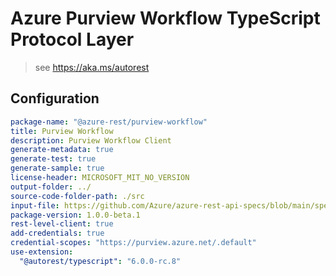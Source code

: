 # Azure Purview Workflow TypeScript Protocol Layer

> see https://aka.ms/autorest

## Configuration

```yaml
package-name: "@azure-rest/purview-workflow"
title: Purview Workflow
description: Purview Workflow Client
generate-metadata: true
generate-test: true
generate-sample: true
license-header: MICROSOFT_MIT_NO_VERSION
output-folder: ../
source-code-folder-path: ./src
input-file: https://github.com/Azure/azure-rest-api-specs/blob/main/specification/purview/data-plane/Azure.Analytics.Purview.Workflow/preview/2022-05-01-preview/purviewWorkflow.json
package-version: 1.0.0-beta.1
rest-level-client: true
add-credentials: true
credential-scopes: "https://purview.azure.net/.default"
use-extension:
  "@autorest/typescript": "6.0.0-rc.8"
```
